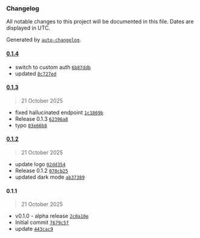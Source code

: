 ### Changelog

All notable changes to this project will be documented in this file. Dates are displayed in UTC.

Generated by [`auto-changelog`](https://github.com/CookPete/auto-changelog).

#### [0.1.4](https://github.com/paschembri/n8n-nodes-askmeeya/compare/0.1.3...0.1.4)

- switch to custom auth [`6b87ddb`](https://github.com/paschembri/n8n-nodes-askmeeya/commit/6b87ddbf4fbc761b7699eaea51737fe4a86de608)
- updated [`8c727ed`](https://github.com/paschembri/n8n-nodes-askmeeya/commit/8c727ed4cb06ac6d5303a38889ac9d5de25af88a)

#### [0.1.3](https://github.com/paschembri/n8n-nodes-askmeeya/compare/0.1.2...0.1.3)

> 21 October 2025

- fixed hallucinated endpoint [`1c1869b`](https://github.com/paschembri/n8n-nodes-askmeeya/commit/1c1869b452e54a217253a738f56cfdd5ddd34c78)
- Release 0.1.3 [`62396a8`](https://github.com/paschembri/n8n-nodes-askmeeya/commit/62396a84b5049bbb4a99917c96df04b2b6ca60a0)
- typo [`03e66b8`](https://github.com/paschembri/n8n-nodes-askmeeya/commit/03e66b8384a3632753822c01dafed449228a3df0)

#### [0.1.2](https://github.com/paschembri/n8n-nodes-askmeeya/compare/0.1.1...0.1.2)

> 21 October 2025

- update logo [`02dd354`](https://github.com/paschembri/n8n-nodes-askmeeya/commit/02dd3543f8449dbb995794779f6874e9cee1b422)
- Release 0.1.2 [`070cb25`](https://github.com/paschembri/n8n-nodes-askmeeya/commit/070cb25b0ecd1587fd428151d86da512576e7302)
- updated dark mode [`ab37389`](https://github.com/paschembri/n8n-nodes-askmeeya/commit/ab373891bd8a5ad219890ad117bb06ce15838969)

#### 0.1.1

> 21 October 2025

- v0.1.0 - alpha release [`2c0a10e`](https://github.com/paschembri/n8n-nodes-askmeeya/commit/2c0a10efe3d86b20771e02fd163641f1ebf4f525)
- Initial commit [`7679c5f`](https://github.com/paschembri/n8n-nodes-askmeeya/commit/7679c5fd4d2e4de605fd6f729ad1a5a9f4d5b02d)
- update [`443cac9`](https://github.com/paschembri/n8n-nodes-askmeeya/commit/443cac9ba4b6b673a2624af520288e8f85faff80)

